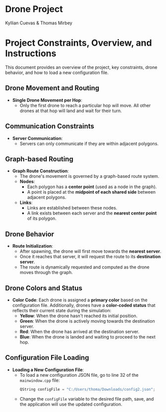 # Drone Project
Kyllian Cuevas & Thomas Mirbey
# Project Constraints, Overview, and Instructions

This document provides an overview of the project, key constraints, drone behavior, and how to load a new configuration file.

## Drone Movement and Routing
- **Single Drone Movement per Hop**: 
  - Only the first drone to reach a particular hop will move. All other drones at that hop will land and wait for their turn.

## Communication Constraints
- **Server Communication**: 
  - Servers can only communicate if they are within adjacent polygons.

## Graph-based Routing
- **Graph Route Construction**: 
  - The drone's movement is governed by a graph-based route system.
  - **Nodes**:
    - Each polygon has a **center point** (used as a node in the graph).
    - A point is placed at the **midpoint of each shared side** between adjacent polygons.
  - **Links**:
    - Links are established between these nodes.
    - A link exists between each server and the **nearest center point** of its polygon.

## Drone Behavior
- **Route Initialization**: 
  - After spawning, the drone will first move towards the **nearest server**.
  - Once it reaches that server, it will request the route to its **destination server**.
  - The route is dynamically requested and computed as the drone moves through the graph.

## Drone Colors and Status
- **Color Code**:
  Each drone is assigned a **primary color** based on the configuration file. Additionally, drones have a **color-coded status** that reflects their current state during the simulation:
  - **Yellow**: When the drone hasn't reached its initial position.
  - **Green**: When the drone is actively moving towards the destination server.
  - **Red**: When the drone has arrived at the destination server.
  - **Blue**: When the drone is landed and waiting to proceed to the next hop.

## Configuration File Loading
- **Loading a New Configuration File**:
  - To load a new configuration JSON file, go to line 32 of the `mainwindow.cpp` file:
    ```cpp
    QString configFile = "C:/Users/thoma/Downloads/config2.json";
    ```
  - Change the `configFile` variable to the desired file path, save, and the application will use the updated configuration.
